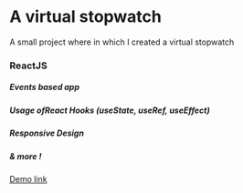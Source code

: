 # A virtual stopwatch

A small project where in which I created a virtual stopwatch

### ReactJS

##### Events based app
##### Usage ofReact Hooks (useState, useRef, useEffect)
##### Responsive Design
##### & more !

[Demo link](https://florencebastaraud.github.io/virtual-stopwatch/)